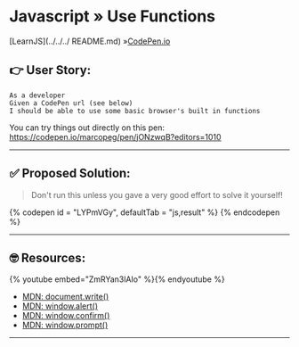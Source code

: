 # Javascript » Use Functions
[LearnJS](../../../ README.md) »[CodePen.io](../README.md)

## 👉 User Story:

```
As a developer
Given a CodePen url (see below)
I should be able to use some basic browser's built in functions
```

You can try things out directly on this pen:  
https://codepen.io/marcopeg/pen/jONzwqB?editors=1010

---

## ✅ Proposed Solution:

> Don't run this unless you gave a very good effort to solve it yourself!

{% codepen id = "LYPmVGy", defaultTab = "js,result" %} {% endcodepen %}

---

## 🤓 Resources:

{% youtube embed="ZmRYan3lAIo" %}{% endyoutube %}

- [MDN: document.write()](https://developer.mozilla.org/en-US/docs/Web/API/Document/write)
- [MDN: window.alert()](https://developer.mozilla.org/en-US/docs/Web/API/Window/alert)
- [MDN: window.confirm()](https://developer.mozilla.org/en-US/docs/Web/API/Window/confirm)
- [MDN: window.prompt()](https://developer.mozilla.org/en-US/docs/Web/API/Window/prompt)

---
